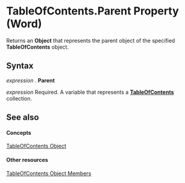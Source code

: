 
# TableOfContents.Parent Property (Word)

Returns an  **Object** that represents the parent object of the specified **TableOfContents** object.


## Syntax

 _expression_ . **Parent**

 _expression_ Required. A variable that represents a **[TableOfContents](629a03c1-ae97-649d-7ec4-25210b4b9ecd.md)** collection.


## See also


#### Concepts


[TableOfContents Object](629a03c1-ae97-649d-7ec4-25210b4b9ecd.md)
#### Other resources


[TableOfContents Object Members](bfd1b65b-98c3-a60b-6668-34dd05f6ee85.md)
